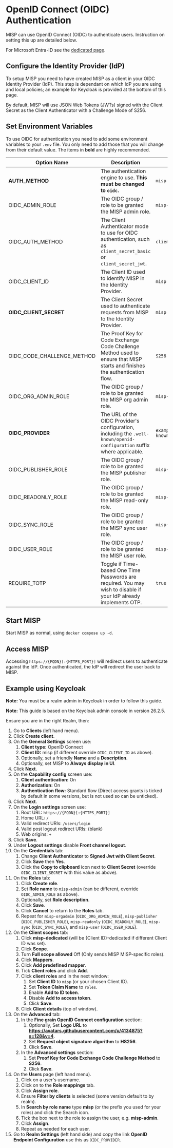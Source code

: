 <!--
SPDX-FileCopyrightText: 2023 Science and Technology Facilities Council (STFC)
SPDX-FileCopyrightText: 2024-2025 Jisc Services Limited
SPDX-FileContributor: Iain Brown (Jisc Services Limited)
SPDX-FileContributor: James Acris (STFC)
SPDX-FileContributor: James Ellor (Jisc Services Limited)
SPDX-FileContributor: Joe Pitt (Jisc Services Limited)

SPDX-License-Identifier: GPL-3.0-only
-->
# OpenID Connect (OIDC) Authentication

MISP can use OpenID Connect (OIDC) to authenticate users. Instruction on setting this up are 
detailed below.

For Microsoft Entra-ID see the [dedicated page](./entra-id.md).

## Configure the Identity Provider (IdP)

To setup MISP you need to have created MISP as a client in your OIDC Identity Provider (IdP). This 
step is dependant on which IdP you are using and local policies; an example for Keycloak is
provided at the bottom of this page.

By default, MISP will use JSON Web Tokens (JWTs) signed with the Client Secret as the Client
Authenticator with a Challenge Mode of S256.

## Set Environment Variables

To use OIDC for authentication you need to add some environment variables to your `.env` file. You
only need to add those that you will change from their default value. The items in **bold** are
highly recommended.

| Option Name | Description | Default Value |
| ----------- | ----------- | ------------- |
| **AUTH_METHOD** | The authentication engine to use. **This must be changed to `oidc`.** | `misp` |
| OIDC_ADMIN_ROLE | The OIDC group / role to be granted the MISP admin role. | `misp-admin` |
| OIDC_AUTH_METHOD | The Client Authenticator mode to use for OIDC authentication, such as `client_secret_basic` or `client_secret_jwt`. | `client_secret_jwt` |
| OIDC_CLIENT_ID | The Client ID used to identify MISP in the Identity Provider. | `misp` |
| **OIDC_CLIENT_SECRET** | The Client Secret used to authenticate requests from MISP to the Identity Provider. | `misp` |
| OIDC_CODE_CHALLENGE_METHOD | The Proof Key for Code Exchange Code Challenge Method used to ensure that MISP starts and finishes the authentication flow. | `S256` |
| OIDC_ORG_ADMIN_ROLE | The OIDC group / role to be granted the MISP org admin role. | `misp-orgadmin` |
| **OIDC_PROVIDER** | The URL of the OIDC Provider's configuration, including the `.well-known/openid-configuration` suffix where applicable. | `example.com/auth/realms/realm/.well-known/openid-configuration` |
| OIDC_PUBLISHER_ROLE | The OIDC group / role to be granted the MISP publisher role. | `misp-publisher` |
| OIDC_READONLY_ROLE | The OIDC group / role to be granted the MISP read-only role. | `misp-readonly` |
| OIDC_SYNC_ROLE | The OIDC group / role to be granted the MISP sync user role. | `misp-sync` |
| OIDC_USER_ROLE | The OIDC group / role to be granted the MISP user role. | `misp-user` |
| REQUIRE_TOTP | Toggle if Time-based One Time Passwords are required. You may wish to disable if your IdP already implements OTP. | `true` |

## Start MISP

Start MISP as normal, using `docker compose up -d`.

## Access MISP

Accessing `https://{FQDN}[:{HTTPS_PORT}]` will redirect users to authenticate against the IdP. Once
authenticated, the IdP will redirect the user back to MISP.

## Example using Keycloak

**Note:** You must be a realm admin in Keycloak in order to follow this guide. 

**Note:** This guide is based on the Keycloak admin console in version 26.2.5.

Ensure you are in the right Realm, then:

1. Go to **Clients** (left hand menu).
2. Click **Create client**.
3. On the **General Settings** screen use:
    1. **Client type:** OpenID Connect
    2. **Client ID:** misp (if different override `OIDC_CLIENT_ID` as above).
    3. Optionally, set a friendly **Name** and a **Description**.
    4. Optionally, set MISP to **Always display in UI**.
4. Click **Next**.
5. On the **Capability config** screen use:
    1. **Client authentication:** On
    2. **Authorization:** On
    3. **Authentication flow:** Standard flow (Direct access grants is ticked by default in some
        versions, but is not used so can be unticked).
6. Click **Next**.
7. On the **Login settings** screen use:
    1. Root URL: `https://{FQDN}[:{HTTPS_PORT}]`
    2. Home URL: `/`
    3. Valid redirect URIs: `/users/login`
    4. Valid post logout redirect URIs: (blank)
    5. Web origins: `+`
8. Click **Save**.
9. Under **Logout settings** disable **Front channel logout**.
10. On the **Credentials** tab:
    1. Change **Client Authenticator** to **Signed Jwt with Client Secret**.
    2. Click **Save** then **Yes**.
    3. Click the **Copy to clipboard** icon next to **Client Secret** (override `OIDC_CLIENT_SECRET`
        with this value as above).
11. On the **Roles** tab:
    1. Click **Create role**.
    2. Set **Role name** to `misp-admin` (can be different, override `OIDC_ADMIN_ROLE` as above).
    3. Optionally, set **Role description**.
    4. Click **Save**.
    5. Click **Cancel** to return to the **Roles** tab.
    6. Repeat for `misp-orgadmin` (`OIDC_ORG_ADMIN_ROLE`), `misp-publisher` (`OIDC_PUBLISHER_ROLE`),
        `misp-readonly` (`OIDC_READONLY_ROLE`), `misp-sync` (`OIDC_SYNC_ROLE`), and `misp-user`
        (`OIDC_USER_ROLE`).
12. On the **Client scopes** tab:
    1. Click **misp-dedicated** (will be {Client ID}-dedicated if different Client ID was set).
    2. Click **Scope**.
    3. Turn **Full scope allowed** Off (Only sends MISP MISP-specific roles).
    4. Click **Mappers**.
    5. Click **Add predefined mapper**.
    6. Tick **Client roles** and click **Add**.
    7. Click **client roles** and in the next window:
        1. Set **Client ID** to `misp` (or your chosen Client ID).
        2. Set **Token Claim Name** to `roles`.
        3. Enable **Add to ID token**.
        4. Disable **Add to access token**.
        5. Click **Save**.
    84. Click **Client details** (top of window).
13. On the **Advanced** tab:
    1. In the **Fine grain OpenID Connect configuration** section:
        1. Optionally, Set **Logo URL** to **https://avatars.githubusercontent.com/u/4134875?s=128&v=4**.
        2. Set **Request object signature algorithm**  to **HS256**.
        2. Click **Save**.
    2. In the **Advanced settings** section:
        1. Set **Proof Key for Code Exchange Code Challenge Method** to **S256**.
        2. Click **Save**.
14. On the **Users** page (left hand menu).
    1. Click on a user's username.
    2. Click on to the **Role mappings** tab.
    3. Click **Assign role**.
    4. Ensure **Filter by clients** is selected (some version default to by realm).
    5. In **Search by role name** type **misp** (or the prefix you used for your roles) and click
        the Search icon.
    6. Tick the box next to the role to assign the user, e.g. **misp-admin**.
    7. Click **Assign**.
    8. Repeat as needed for each user.
15. Go to **Realm Settings** (left hand side) and copy the link **OpenID Endpoint Configuration**
    use this as `OIDC_PROVIDER`.
